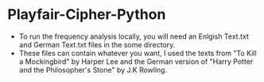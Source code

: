 # Playfair-Cipher-Python
- To run the frequency analysis locally, you will need an Enlgish Text.txt and German Text.txt files in the some directory.
- These files can contain whatever you want, I used the texts from "To Kill a Mockingbird" by Harper Lee and the German version of "Harry Potter and the Philosopher's Stone" by J.K Rowling.
